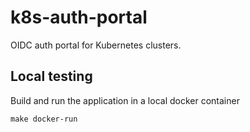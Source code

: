 # k8s-auth-portal

OIDC auth portal for Kubernetes clusters.


## Local testing

Build and run the application in a local docker container

    make docker-run
